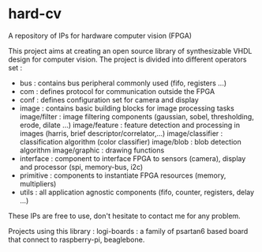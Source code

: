 hard-cv
=======

A repository of IPs for hardware computer vision (FPGA)

This project aims at creating an open source library of synthesizable VHDL design for computer vision. 
The project is divided into different operators set :

- bus : contains bus peripheral commonly used (fifo, registers ...)
- com : defines protocol for communication outside the FPGA
- conf : defines configuration set for camera and display
- image : contains basic building blocks for image processing tasks
	image/filter : image filtering components (gaussian, sobel, thresholding, erode, dilate ...)
	image/feature : feature detection and processing in images (harris, brief descriptor/correlator,...)
	image/classifier : classification algorithm (color classifier)
	image/blob : blob detection algorithm
	image/graphic : drawing functions
- interface : component to interface FPGA to sensors (camera), display and processor (spi, memory-bus, i2c)
- primitive : components to instantiate FPGA resources (memory, multipliers)
- utils : all application agnostic components (fifo, counter, registers, delay ...)


These IPs are free to use, don't hesitate to contact me for any problem.


Projects using this library :
	logi-boards : a family of psartan6 based board that connect to raspberry-pi, beaglebone.
